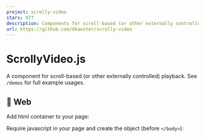 ```yaml
---
project: scrolly-video
stars: 977
description: Components for scroll-based (or other externally controlled) playback.
url: https://github.com/dkaoster/scrolly-video
---
```


ScrollyVideo.js
===============

A component for scroll-based (or other externally controlled) playback. See `/demos` for full example usages.

🚀 Web
------

Add html container to your page:

<div id\="scrolly-video"\></div\>

Require javascript in your page and create the object (before `</body>`):

<script src\="https://cdn.jsdelivr.net/npm/scrolly-video@latest/dist/scrolly-video.js"\></script\>
<script type\="text/javascript"\>
  new ScrollyVideo({
    scrollyVideoContainer: "scrolly-video",
    src: "https://scrollyvideo.js.org/goldengate.mp4"
  });
</script\>

You can replace `@latest` with specific version, example `@0.0.2`.

🔵 React
--------

Install npm module with `npm install scrolly-video --save`: Import component in your application:

import ScrollyVideo from 'scrolly-video/dist/ScrollyVideo.cjs.jsx';
or
import ScrollyVideo from 'scrolly-video/dist/ScrollyVideo.esm.jsx';

Add the component where you need it:

<ScrollyVideo src\="https://scrollyvideo.js.org/goldengate.mp4" />

🟠 Svelte
---------

Install npm module with `npm install scrolly-video --save`: Import component in your application:

import ScrollyVideo from 'scrolly-video/dist/ScrollyVideo.svelte';

Add the ScrollyVideo component to your application:

<ScrollyVideo src\="https://scrollyvideo.js.org/goldengate.mp4" />

🟢 Vue
------

Install npm module with `npm install scrolly-video --save`: Import module in your `src/App.vue` and config:

import ScrollyVideo from 'scrolly-video/dist/ScrollyVideo.vue';

Add html code to your html component:

<ScrollyVideo src\="https://scrollyvideo.js.org/goldengate.mp4" />

🧰 Options / Attributes
-----------------------

Parameter

Description

Values

Default

src

The URL of the video (required)

URL

scrollyVideoContainer

The DOM element of the container, only used for plain js

String / Element

transitionSpeed

Sets the maximum playbackRate for this video

Number

8

frameThreshold

When to stop the video animation, in seconds

Number

0.1

cover

Forces the video to cover in it's container

Boolean

true

sticky

Whether the video should have `position: sticky`

Boolean

true

full

Whether the video should take up the entire viewport

Boolean

true

trackScroll

Whether this object should automatically respond to scroll

Boolean

true

lockScroll

Whether it ignores human scroll while it runs `setVideoPercentage` with enabled `trackScroll`

Boolean

true

useWebCodecs

Whether the library should use the webcodecs method, see below

Boolean

true

videoPercentage

Manually specify the position of the video between 0..1, only used for react, vue, and svelte components

Number

onReady

The callback when it's ready to scroll

VoidFunction

onChange

The callback for video percentage change

VoidFunction

debug

Whether to log debug information

Boolean

false

Additional callbacks
--------------------

_**setVideoPercentage**_

Description: A way to set currentTime manually. Pass a progress in between of 0 and 1 that specifies the percentage position of the video. If `trackScroll` enabled - it performs scroll automatically.

Signature: `(percentage: number, options: { transitionSpeed: number, (progress: number) => number }) => void`

Example: `scrollyVideo.setVideoPercentage(0.5, { transitionSpeed: 12, easing: d3.easeLinear })`

Technical Details and Cross Browser Differences
-----------------------------------------------

To make this library perform optimally in all browsers, three different approaches are taken to animating the video.

### Method 1: WebCodecs and Canvas

Using the new WebCodecs API we are able to get all frames in the video and have them ready to draw to a canvas. This method is the most performant, but has two drawbacks: first, depending on the device and the size of the video, using the WebCodecs API will take some time to process all the frames, so the animation will not be available immediately upon page load. Secondly, the WebCoedecs API is currently only available on Chrome, and the WebCodecs polyfill does not work for this application.

If WebCodecs is not supported by the browser or has not finished processing all frames, it falls back to method 2:

### Method 2: HTML5 Video and playbackRate

This method simply embeds the video with an HTML `<video>` tag, and it plays the video when the video needs to be animated. To adjust to the scroll speed, this method modulates the `playbackRate` attribute on the video in order to dynamically mimic a faster or slower scroll speed. This method is extremely smooth when the scroll direction is moving the video forward, but unfortunately does not work in reverse because `playbackRate` cannot be a negative value.

Thus, if the video needs to be animated backwards, this library falls back to method 3.

### Method 3: HTML5 Video and currentTime

This method is the way that scrollytelling videos have traditionally been done, using an HTML `<video>` tag and skipping directly to frames using currentTime. However, this method requires the video to be encoded at keyframe = 1, which causes the video to be a lot larger or the quality to drop. Unfortunately, this is the only option for scenarios where methods 1 and 2 are not supported, or on mobile safari browsers where somehow this method performs better than method 2. Thus, to achieve maximum performance under all circumstances, it is still recommended to encode videos with keyframe = 1, if possible.

Known Issues
------------

-   On iOS, ScrollyVideo will not work if battery saver mode is on. Unfortunately, there is no workaround for this due to the way that iOS handles videos and battery saving functions.

* * *

Created by: Daniel Kao
